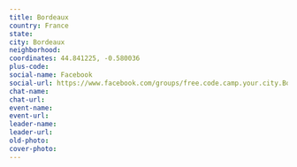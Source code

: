 ```yaml
---
title: Bordeaux
country: France
state: 
city: Bordeaux
neighborhood: 
coordinates: 44.841225, -0.580036
plus-code:
social-name: Facebook
social-url: https://www.facebook.com/groups/free.code.camp.your.city.Bordeaux
chat-name:
chat-url:
event-name:
event-url:
leader-name:
leader-url:
old-photo: 
cover-photo:
---
```

